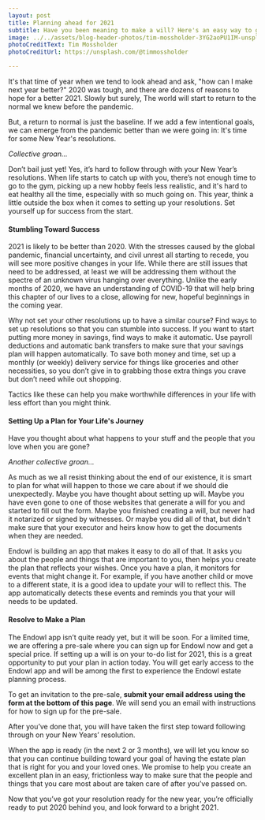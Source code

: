 ```yaml
---
layout: post
title: Planning ahead for 2021
subtitle: Have you been meaning to make a will? Here's an easy way to get it done.
image: ../../assets/blog-header-photos/tim-mossholder-3YG2aoPU1IM-unsplash.jpg
photoCreditText: Tim Mossholder
photoCreditUrl: https://unsplash.com/@timmossholder

---
```

It's that time of year when we tend to look ahead and ask, "how can I make next year better?" 2020 was tough, and there are dozens of reasons to hope for a better 2021. Slowly but surely, The world will start to return to the normal we knew before the pandemic.

But, a return to normal is just the baseline. If we add a few intentional goals, we can emerge from the pandemic better than we were going in: It's time for some New Year's resolutions.

*Collective groan...*

Don’t bail just yet! Yes, it’s hard to follow through with your New Year’s resolutions. When life starts to catch up with you, there’s not enough time to go to the gym, picking up a new hobby feels less realistic, and it's hard to eat healthy all the time, especially with so much going on. This year, think a little outside the box when it comes to setting up your resolutions. Set yourself up for success from the start.

#### Stumbling Toward Success
2021 is likely to be better than 2020. With the stresses caused by the global pandemic, financial uncertainty, and civil unrest all starting to recede, you will see more positive changes in your life. While there are still issues that need to be addressed, at least we will be addressing them without the spectre of an unknown virus hanging over everything. Unlike the early months of 2020, we have an understanding of COVID-19 that will help bring this chapter of our lives to a close, allowing for new, hopeful beginnings in the coming year.

Why not set your other resolutions up to have a similar course? Find ways to set up resolutions so that you can stumble into success. If you want to start putting more money in savings, find ways to make it automatic. Use payroll deductions and automatic bank transfers to make sure that your savings plan will happen automatically. To save both money and time, set up a monthly (or weekly) delivery service for things like groceries and other necessities, so you don’t give in to grabbing those extra things you crave but don’t need while out shopping.

Tactics like these can help you make worthwhile differences in your life with less effort than you might think.

#### Setting Up a Plan for Your Life's Journey
Have you thought about what happens to your stuff and the people that you love when you are gone?

*Another collective groan...*

As much as we all resist thinking about the end of our existence, it is smart to plan for what will happen to those we care about if we should die unexpectedly. Maybe you have thought about setting up will. Maybe you have even gone to one of those websites that generate a will for you and started to fill out the form. Maybe you finished creating a will, but never had it notarized or signed by witnesses. Or maybe you did all of that, but didn't make sure that your executor and heirs know how to get the documents when they are needed.

Endowl is building an app that makes it easy to do all of that. It asks you about the people and things that are important to you, then helps you create the plan that reflects your wishes. Once you have a plan, it monitors for events that might change it. For example, if you have another child or move to a different state, it is a good idea to update your will to reflect this. The app automatically detects these events and reminds you that your will needs to be updated.

#### Resolve to Make a Plan
The Endowl app isn’t quite ready yet, but it will be soon. For a limited time, we are offering a pre-sale where you can sign up for Endowl now and get a special price. If setting up a will is on your to-do list for 2021, this is a great opportunity to put your plan in action today. You will get early access to the Endowl app and will be among the first to experience the Endowl estate planning process.

To get an invitation to the pre-sale, **submit your email address using the form at the bottom of this page**. We will send you an email with instructions for how to sign up for the pre-sale.

After you’ve done that, you will have taken the first step toward following through on your New Years’ resolution.

When the app is ready (in the next 2 or 3 months), we will let you know so that you can continue building toward your goal of having the estate plan that is right for you and your loved ones. We promise to help you create an excellent plan in an easy, frictionless way to make sure that the people and things that you care most about are taken care of after you’ve passed on.

Now that you’ve got your resolution ready for the new year, you’re officially ready to put 2020 behind you, and look forward to a bright 2021.
